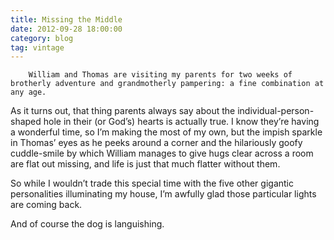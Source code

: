 ```yaml
---
title: Missing the Middle
date: 2012-09-28 18:00:00
category: blog
tag: vintage
---
```

        William and Thomas are visiting my parents for two weeks of brotherly adventure and grandmotherly pampering: a fine combination at any age.

As it turns out, that thing parents always say about the individual-person-shaped hole in their (or God’s) hearts is actually true. I know they’re having a wonderful time, so I’m making the most of my own, but the impish sparkle in Thomas’ eyes as he peeks around a corner and the hilariously goofy cuddle-smile by which William manages to give hugs clear across a room are flat out missing, and life is just that much flatter without them.

So while I wouldn’t trade this special time with the five other gigantic personalities illuminating my house, I’m awfully glad those particular lights are coming back.

And of course the dog is languishing.